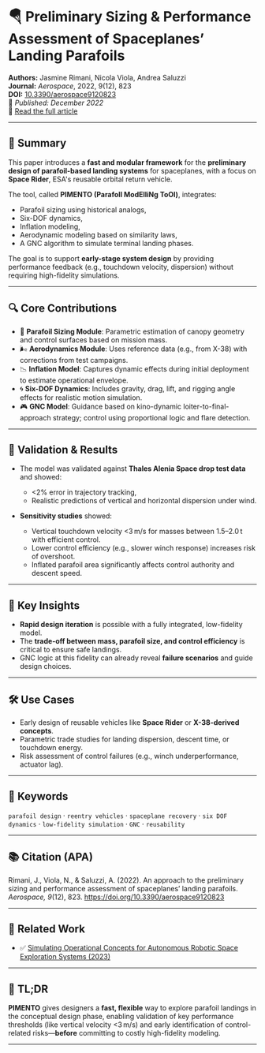 # 🪂 Preliminary Sizing & Performance Assessment of Spaceplanes’ Landing Parafoils

**Authors:** Jasmine Rimani, Nicola Viola, Andrea Saluzzi  
**Journal:** *Aerospace*, 2022, 9(12), 823  
**DOI:** [10.3390/aerospace9120823](https://doi.org/10.3390/aerospace9120823)  
📅 *Published: December 2022*  
🔗 [Read the full article](https://www.mdpi.com/2226-4310/9/12/823)

---

## 📌 Summary

This paper introduces a **fast and modular framework** for the **preliminary design of parafoil-based landing systems** for spaceplanes, with a focus on **Space Rider**, ESA's reusable orbital return vehicle.

The tool, called **PIMENTO (ParafoIl ModElliNg ToOl)**, integrates:
- Parafoil sizing using historical analogs,
- Six-DOF dynamics,
- Inflation modeling,
- Aerodynamic modeling based on similarity laws,
- A GNC algorithm to simulate terminal landing phases.

The goal is to support **early-stage system design** by providing performance feedback (e.g., touchdown velocity, dispersion) without requiring high-fidelity simulations.

---

## 🔍 Core Contributions

- 📐 **Parafoil Sizing Module**: Parametric estimation of canopy geometry and control surfaces based on mission mass.
- 🌬️ **Aerodynamics Module**: Uses reference data (e.g., from X-38) with corrections from test campaigns.
- 📉 **Inflation Model**: Captures dynamic effects during initial deployment to estimate operational envelope.
- 🌀 **Six-DOF Dynamics**: Includes gravity, drag, lift, and rigging angle effects for realistic motion simulation.
- 🎮 **GNC Model**: Guidance based on kino-dynamic loiter-to-final-approach strategy; control using proportional logic and flare detection.

---

## 🧪 Validation & Results

- The model was validated against **Thales Alenia Space drop test data** and showed:
  - <2% error in trajectory tracking,
  - Realistic predictions of vertical and horizontal dispersion under wind.

- **Sensitivity studies** showed:
  - Vertical touchdown velocity <3 m/s for masses between 1.5–2.0 t with efficient control.
  - Lower control efficiency (e.g., slower winch response) increases risk of overshoot.
  - Inflated parafoil area significantly affects control authority and descent speed.

---

## 🎯 Key Insights

- **Rapid design iteration** is possible with a fully integrated, low-fidelity model.
- The **trade-off between mass, parafoil size, and control efficiency** is critical to ensure safe landings.
- GNC logic at this fidelity can already reveal **failure scenarios** and guide design choices.

---

## 🛠 Use Cases

- Early design of reusable vehicles like **Space Rider** or **X-38-derived concepts**.
- Parametric trade studies for landing dispersion, descent time, or touchdown energy.
- Risk assessment of control failures (e.g., winch underperformance, actuator lag).

---

## 🧩 Keywords

`parafoil design` · `reentry vehicles` · `spaceplane recovery` · `six DOF dynamics` · `low-fidelity simulation` · `GNC` · `reusability`

---

## 📚 Citation (APA)

Rimani, J., Viola, N., & Saluzzi, A. (2022). An approach to the preliminary sizing and performance assessment of spaceplanes’ landing parafoils. *Aerospace, 9*(12), 823. https://doi.org/10.3390/aerospace9120823

---

## 📂 Related Work

- ✅ [Simulating Operational Concepts for Autonomous Robotic Space Exploration Systems (2023)](https://www.mdpi.com/2226-4310/10/5/408)

---

## 🧠 TL;DR

**PIMENTO** gives designers a **fast, flexible** way to explore parafoil landings in the conceptual design phase, enabling validation of key performance thresholds (like vertical velocity <3 m/s) and early identification of control-related risks—**before** committing to costly high-fidelity modeling.

---

